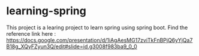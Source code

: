 # learning-spring
This project is a learing project to learn spring using spring boot. Find the reference link here : https://docs.google.com/presentation/d/1iAgAesMG17zviTkFnBPjQ6yYjQa7B18g_XQyFZyun3Q/edit#slide=id.g3008f983ba9_0_0
